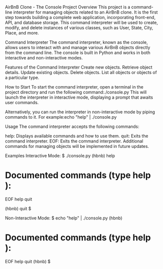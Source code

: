 AirBnB Clone - The Console
Project Overview
This project is a command-line interpreter for managing objects related to an AirBnB clone. It is the first step towards building a complete web application, incorporating front-end, API, and database storage. This command interpreter will be used to create, modify, and delete instances of various classes, such as User, State, City, Place, and more.

Command Interpreter
The command interpreter, known as the console, allows users to interact with and manage various AirBnB objects directly from the command line. The console is built in Python and works in both interactive and non-interactive modes.

Features of the Command Interpreter
Create new objects.
Retrieve object details.
Update existing objects.
Delete objects.
List all objects or objects of a particular type.

How to Start
To start the command interpreter, open a terminal in the project directory and run the following command:./console.py
This will launch the interpreter in interactive mode, displaying a prompt that awaits user commands.

Alternatively, you can run the interpreter in non-interactive mode by piping commands to it. For example:echo "help" | ./console.py

Usage
The command interpreter accepts the following commands:

help: Displays available commands and how to use them.
quit: Exits the command interpreter.
EOF: Exits the command interpreter.
Additional commands for managing objects will be implemented in future updates.

Examples
Interactive Mode:
$ ./console.py
(hbnb) help

Documented commands (type help <topic>):
========================================
EOF  help  quit

(hbnb) quit
$

Non-Interactive Mode:
$ echo "help" | ./console.py
(hbnb)

Documented commands (type help <topic>):
========================================
EOF  help  quit
(hbnb)
$

